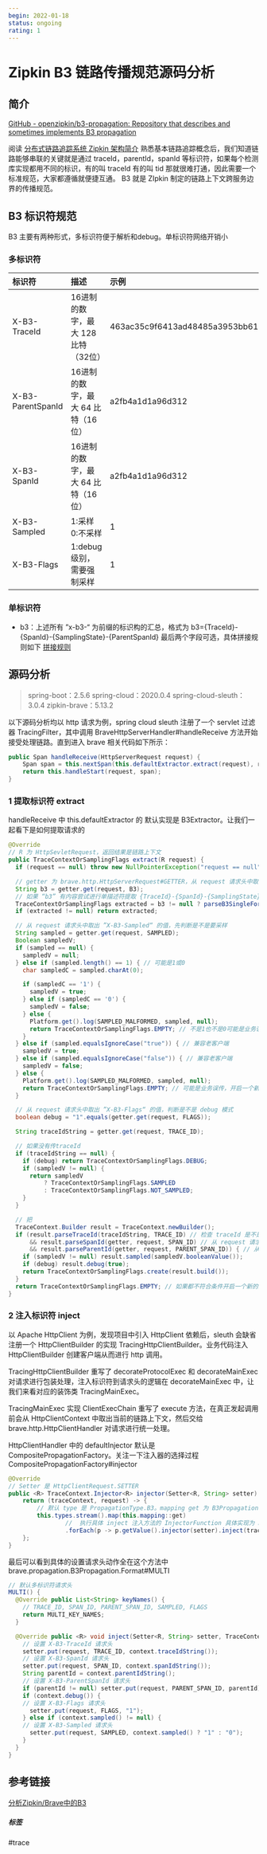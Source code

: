 ```yaml
---
begin: 2022-01-18
status: ongoing
rating: 1
---
```


# Zipkin B3 链路传播规范源码分析
## 简介
[GitHub - openzipkin/b3-propagation: Repository that describes and sometimes implements B3 propagation](https://github.com/openzipkin/b3-propagation)

阅读 [分布式链路追踪系统 Zipkin 架构简介](https://juejin.cn/post/7054206638382645278) 熟悉基本链路追踪概念后，我们知道链路能够串联的关键就是通过 traceId，parentId，spanId 等标识符，如果每个检测库实现都用不同的标识，有的叫 traceId 有的叫 tid 那就很难打通，因此需要一个标准规范，大家都遵循就便捷互通。
B3 就是 ZIpkin 制定的链路上下文跨服务边界的传播规范。

## B3 标识符规范

B3 主要有两种形式，多标识符便于解析和debug。单标识符网络开销小

### 多标识符

| 标识符 | 描述 | 示例 |
|:------ |:---- |:---- |
|    X-B3-TraceId    | 16进制的数字，最大 128 比特（32位） | 463ac35c9f6413ad48485a3953bb6124 |
|    X-B3-ParentSpanId    | 16进制的数字，最大 64 比特（16位） | a2fb4a1d1a96d312 |
|    X-B3-SpanId    | 16进制的数字，最大 64 比特（16位） | a2fb4a1d1a96d312 |
|    X-B3-Sampled    | 1:采样 0:不采样 | 1 |
|    X-B3-Flags    | 1:debug级别，需要强制采样 | 1 |


### 单标识符
- b3：上述所有 ”x-b3-“ 为前缀的标识构的汇总，格式为 b3={TraceId}-{SpanId}-{SamplingState}-{ParentSpanId} 最后两个字段可选，具体拼接规则如下 [拼接规则](https://github.com/openzipkin/b3-propagation#single-header)

## 源码分析

> spring-boot：2.5.6
> spring-cloud：2020.0.4
> spring-cloud-sleuth：3.0.4
> zipkin-brave：5.13.2

以下源码分析均以 http 请求为例，spring cloud sleuth 注册了一个 servlet 过滤器 TracingFilter，其中调用 BraveHttpServerHandler#handleReceive 方法开始接受处理链路。直到进入 brave 相关代码如下所示：
```java
public Span handleReceive(HttpServerRequest request) {
	Span span = this.nextSpan(this.defaultExtractor.extract(request), request);
	return this.handleStart(request, span);
}
```

### 1 提取标识符 extract
handleReceive 中 this.defaultExtractor 的 默认实现是 B3Extractor。让我们一起看下是如何提取请求的

```java
@Override 
// R 为 HttpSevletRequest，返回结果是链路上下文
public TraceContextOrSamplingFlags extract(R request) {
  if (request == null) throw new NullPointerException("request == null");

  // getter 为 brave.http.HttpServerRequest#GETTER，从 request 请求头中取出 “b3” 的值
  String b3 = getter.get(request, B3);
  // 如果 “b3” 有内容尝试进行单描述符提取 {TraceId}-{SpanId}-{SamplingState}-{ParentSpanId}
  TraceContextOrSamplingFlags extracted = b3 != null ? parseB3SingleFormat(b3) : null;
  if (extracted != null) return extracted;

  // 从 request 请求头中取出 ”X-B3-Sampled“ 的值，先判断是不是要采样
  String sampled = getter.get(request, SAMPLED);
  Boolean sampledV;
  if (sampled == null) {
	sampledV = null;
  } else if (sampled.length() == 1) { // 可能是1或0
	char sampledC = sampled.charAt(0);

	if (sampledC == '1') {
	  sampledV = true;
	} else if (sampledC == '0') {
	  sampledV = false;
	} else {
	  Platform.get().log(SAMPLED_MALFORMED, sampled, null);
	  return TraceContextOrSamplingFlags.EMPTY; // 不是1也不是0可能是业务误传，开启一个新的空链路
	}
  } else if (sampled.equalsIgnoreCase("true")) { // 兼容老客户端
	sampledV = true;
  } else if (sampled.equalsIgnoreCase("false")) { // 兼容老客户端
	sampledV = false;
  } else {
	Platform.get().log(SAMPLED_MALFORMED, sampled, null);
	return TraceContextOrSamplingFlags.EMPTY; // 可能是业务误传，开启一个新的空链路上下文
  }

  // 从 request 请求头中取出 ”X-B3-Flags“ 的值，判断是不是 debug 模式
  boolean debug = "1".equals(getter.get(request, FLAGS));

  String traceIdString = getter.get(request, TRACE_ID);

  // 如果没有传traceId
  if (traceIdString == null) {
	if (debug) return TraceContextOrSamplingFlags.DEBUG;
	if (sampledV != null) {
	  return sampledV
		  ? TraceContextOrSamplingFlags.SAMPLED
		  : TraceContextOrSamplingFlags.NOT_SAMPLED;
	}
  }

  // 把 
  TraceContext.Builder result = TraceContext.newBuilder();
  if (result.parseTraceId(traceIdString, TRACE_ID) // 检查 traceId 是不是 32 字符以内
	  && result.parseSpanId(getter, request, SPAN_ID) // 从 request 请求头中取出 ”X-B3-SpanId“ 的值，并检查是不是 16 字符以内
	  && result.parseParentId(getter, request, PARENT_SPAN_ID)) { // 从 request 请求头中取出 ”X-B3-ParentSpanId“ 的值，并检查是不是 16 字符以内
	if (sampledV != null) result.sampled(sampledV.booleanValue());
	if (debug) result.debug(true);
	return TraceContextOrSamplingFlags.create(result.build());
  }
  return TraceContextOrSamplingFlags.EMPTY; // 如果都不符合条件开启一个新的空链路上下文
}

```

### 2 注入标识符 inject
以 Apache HttpClient 为例，发现项目中引入 HttpClient 依赖后，sleuth 会缺省注册一个 HttpClientBuilder 的实现 TracingHttpClientBuilder。业务代码注入 HttpClientBuilder 创建客户端从而进行 http 调用。

TracingHttpClientBuilder 重写了 decorateProtocolExec 和 decorateMainExec 对请求进行包装处理，注入标识符到请求头的逻辑在 decorateMainExec 中，让我们来看对应的装饰类 TracingMainExec。

TracingMainExec 实现 ClientExecChain 重写了 execute 方法，在真正发起调用前会从 HttpClientContext 中取出当前的链路上下文，然后交给 brave.http.HttpClientHandler 对请求进行统一处理。

HttpClientHandler 中的 defaultInjector 默认是 CompositePropagationFactory。关注一下注入器的选择过程 CompositePropagationFactory#injector

```java
@Override
// Setter 是 HttpClientRequest.SETTER
public <R> TraceContext.Injector<R> injector(Setter<R, String> setter) {
	return (traceContext, request) -> {
		// 默认 type 是 PropagationType.B3。mapping get 为 B3Propagation。
		this.types.stream().map(this.mapping::get)
				//  执行具体 inject 注入方法的 InjectorFunction 具体实现为 brave.propagation.B3Propagation.Format#MULTI
				.forEach(p -> p.getValue().injector(setter).inject(traceContext, request));
	};
}
```

最后可以看到具体的设置请求头动作全在这个方法中 brave.propagation.B3Propagation.Format#MULTI

```java
// 默认多标识符请求头
MULTI() {
  @Override public List<String> keyNames() {
	// TRACE_ID, SPAN_ID, PARENT_SPAN_ID, SAMPLED, FLAGS
	return MULTI_KEY_NAMES;
  }

  @Override public <R> void inject(Setter<R, String> setter, TraceContext context, R request) {
	// 设置 X-B3-TraceId 请求头
	setter.put(request, TRACE_ID, context.traceIdString());
	// 设置 X-B3-SpanId 请求头
	setter.put(request, SPAN_ID, context.spanIdString());
	String parentId = context.parentIdString();
	// 设置 X-B3-ParentSpanId 请求头
	if (parentId != null) setter.put(request, PARENT_SPAN_ID, parentId);
	if (context.debug()) {
	// 设置 X-B3-Flags 请求头
	  setter.put(request, FLAGS, "1");
	} else if (context.sampled() != null) {
	// 设置 X-B3-Sampled 请求头
	  setter.put(request, SAMPLED, context.sampled() ? "1" : "0");
	}
  }
}
```



## 参考链接

[分析Zipkin/Brave中的B3](http://www.360doc.com/content/21/0111/14/39821762_956315245.shtml)

##### 标签
#trace 